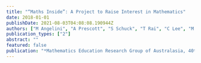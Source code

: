 ```yaml
---
title: "“Maths Inside”: A Project to Raise Interest in Mathematics"
date: 2018-01-01
publishDate: 2021-08-03T04:08:08.190944Z
authors: ["M Angelini", "A Prescott", "S Schuck", "T Rai", "C Lee", "M Coupland"]
publication_types: ["2"]
abstract: ""
featured: false
publication: "*Mathematics Education Research Group of Australasia, 40th Annual Conference*"
---
```


